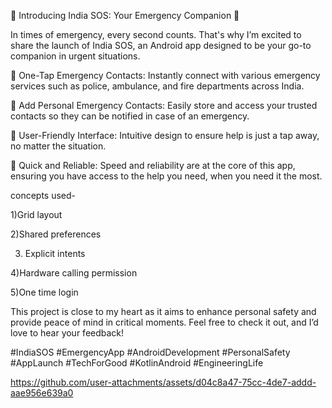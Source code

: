 🚨 Introducing India SOS: Your Emergency Companion 🚨

In times of emergency, every second counts. That's why I’m excited to share the launch of India SOS, an Android app designed to be your go-to companion in urgent situations.

🔹 One-Tap Emergency Contacts: Instantly connect with various emergency services such as police, ambulance, and fire departments across India.

🔹 Add Personal Emergency Contacts: Easily store and access your trusted contacts so they can be notified in case of an emergency.

🔹 User-Friendly Interface: Intuitive design to ensure help is just a tap away, no matter the situation.

🔹 Quick and Reliable: Speed and reliability are at the core of this app, ensuring you have access to the help you need, when you need it the most.

concepts used-

1)Grid layout

2)Shared preferences

3) Explicit intents

4)Hardware calling permission

5)One time login 

This project is close to my heart as it aims to enhance personal safety and provide peace of mind in critical moments. Feel free to check it out, and I’d love to hear your feedback!

#IndiaSOS #EmergencyApp #AndroidDevelopment #PersonalSafety #AppLaunch #TechForGood #KotlinAndroid #EngineeringLife




https://github.com/user-attachments/assets/d04c8a47-75cc-4de7-addd-aae956e639a0


